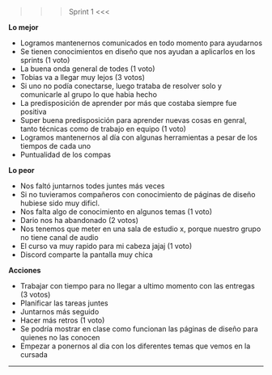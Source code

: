 >>> Sprint 1 <<<

**Lo mejor**

- Logramos mantenernos comunicados en todo momento para ayudarnos	
- Se tienen conocimientos en diseño que nos ayudan a aplicarlos en los sprints (1 voto)
- La buena onda general de todes	(1 voto)
- Tobias va a llegar muy lejos (3 votos)
- Si uno no podía conectarse, luego trataba de resolver solo y comunicarle al grupo lo que habia hecho	
- La predisposición de aprender por más que costaba siempre fue positiva	
- Super buena predisposición para aprender nuevas cosas en genral, tanto técnicas como de trabajo en equipo	(1 voto)
- Logramos mantenernos al día con algunas herramientas a pesar de los tiempos de cada uno	
- Puntualidad de los compas	

**Lo peor**

- Nos faltó juntarnos todes juntes más veces
- Si no tuvieramos compañeros con conocimiento de páginas de diseño hubiese sido muy dificl.
- Nos falta algo de conocimiento en algunos temas (1 voto)
- Dario nos ha abandonado	(2 votos)
- Nos tenemos que meter en una sala de estudio x, porque nuestro grupo no tiene canal de audio
- El curso va muy rapido para mi cabeza jajaj (1 voto)
- Discord comparte la pantalla muy chica

**Acciones**

- Trabajar con tiempo para no llegar a ultimo momento con las entregas (3 votos)
- Planificar las tareas juntes
- Juntarnos más seguido
- Hacer más retros (1 voto)
- Se podría mostrar en clase como funcionan las páginas de diseño para quienes no las conocen
- Empezar a ponernos al dia con los diferentes temas que vemos en la cursada

-----------------------------------




